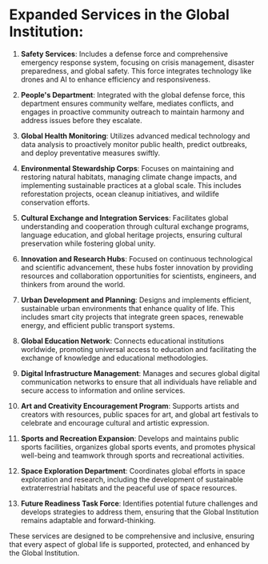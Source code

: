 # Expanded Services in the Global Institution:

1. **Safety Services**: Includes a defense force and comprehensive emergency response system, focusing on crisis management, disaster preparedness, and global safety. This force integrates technology like drones and AI to enhance efficiency and responsiveness.

1. **People's Department**: Integrated with the global defense force, this department ensures community welfare, mediates conflicts, and engages in proactive community outreach to maintain harmony and address issues before they escalate.

1. **Global Health Monitoring**: Utilizes advanced medical technology and data analysis to proactively monitor public health, predict outbreaks, and deploy preventative measures swiftly.

1. **Environmental Stewardship Corps**: Focuses on maintaining and restoring natural habitats, managing climate change impacts, and implementing sustainable practices at a global scale. This includes reforestation projects, ocean cleanup initiatives, and wildlife conservation efforts.

1. **Cultural Exchange and Integration Services**: Facilitates global understanding and cooperation through cultural exchange programs, language education, and global heritage projects, ensuring cultural preservation while fostering global unity.

1. **Innovation and Research Hubs**: Focused on continuous technological and scientific advancement, these hubs foster innovation by providing resources and collaboration opportunities for scientists, engineers, and thinkers from around the world.

1. **Urban Development and Planning**: Designs and implements efficient, sustainable urban environments that enhance quality of life. This includes smart city projects that integrate green spaces, renewable energy, and efficient public transport systems.

1. **Global Education Network**: Connects educational institutions worldwide, promoting universal access to education and facilitating the exchange of knowledge and educational methodologies.

1. **Digital Infrastructure Management**: Manages and secures global digital communication networks to ensure that all individuals have reliable and secure access to information and online services.

1. **Art and Creativity Encouragement Program**: Supports artists and creators with resources, public spaces for art, and global art festivals to celebrate and encourage cultural and artistic expression.

1. **Sports and Recreation Expansion**: Develops and maintains public sports facilities, organizes global sports events, and promotes physical well-being and teamwork through sports and recreational activities.

1. **Space Exploration Department**: Coordinates global efforts in space exploration and research, including the development of sustainable extraterrestrial habitats and the peaceful use of space resources.

1. **Future Readiness Task Force**: Identifies potential future challenges and develops strategies to address them, ensuring that the Global Institution remains adaptable and forward-thinking.

These services are designed to be comprehensive and inclusive, ensuring that every aspect of global life is supported, protected, and enhanced by the Global Institution.
